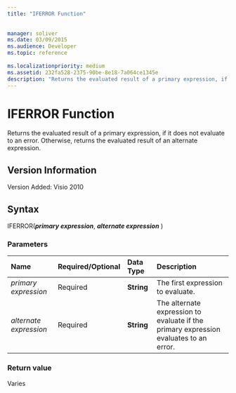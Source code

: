 ```yaml
---
title: "IFERROR Function"
 
 
manager: soliver
ms.date: 03/09/2015
ms.audience: Developer
ms.topic: reference
 
ms.localizationpriority: medium
ms.assetid: 232fa528-2375-90be-8e18-7a064ce1345e
description: "Returns the evaluated result of a primary expression, if it does not evaluate to an error. Otherwise, returns the evaluated result of an alternate expression."
---
```


# IFERROR Function

Returns the evaluated result of a primary expression, if it does not evaluate to an error. Otherwise, returns the evaluated result of an alternate expression.
  
## Version Information

Version Added: Visio 2010
  
## Syntax

IFERROR(***primary expression***, ***alternate expression*** )
  
### Parameters

|**Name**|**Required/Optional**|**Data Type**|**Description**|
|:-----|:-----|:-----|:-----|
| *primary expression* <br/> |Required  <br/> |**String** <br/> |The first expression to evaluate. |
| *alternate expression* <br/> |Required  <br/> |**String** <br/> |The alternate expression to evaluate if the primary expression evaluates to an error. |

### Return value

Varies
  